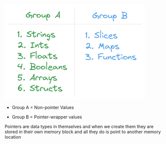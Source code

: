 ![Diagrams](/images/pass_by_value.png)

* Group A = Non-pointer Values

* Group B = Pointer-wrapper values

Pointers are data types in themselves and when we create them they are stored in their own memory block and all they do is point to another memory location